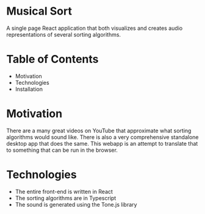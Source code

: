 # Musical Sort
A single page React application that both visualizes and creates audio representations of several sorting algorithms.

# Table of Contents
* Motivation
* Technologies
* Installation

# Motivation
There are a many great videos on YouTube that approximate what sorting algorithms would sound like. There is also a very comprehensive standalone desktop app that does the same. This webapp is an attempt to translate that to something that can be run in the browser.

# Technologies
* The entire front-end is written in React
* The sorting algorithms are in Typescript
* The sound is generated using the Tone.js library
